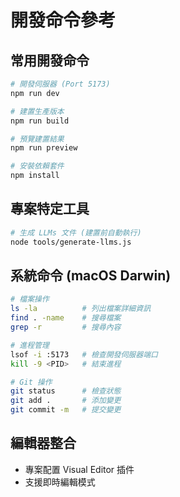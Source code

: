 # 開發命令參考

## 常用開發命令
```bash
# 開發伺服器 (Port 5173)
npm run dev

# 建置生產版本
npm run build

# 預覽建置結果
npm run preview

# 安裝依賴套件
npm install
```

## 專案特定工具
```bash
# 生成 LLMs 文件 (建置前自動執行)
node tools/generate-llms.js
```

## 系統命令 (macOS Darwin)
```bash
# 檔案操作
ls -la          # 列出檔案詳細資訊
find . -name    # 搜尋檔案
grep -r         # 搜尋內容

# 進程管理  
lsof -i :5173   # 檢查開發伺服器端口
kill -9 <PID>   # 結束進程

# Git 操作
git status      # 檢查狀態
git add .       # 添加變更
git commit -m   # 提交變更
```

## 編輯器整合
- 專案配置 Visual Editor 插件
- 支援即時編輯模式